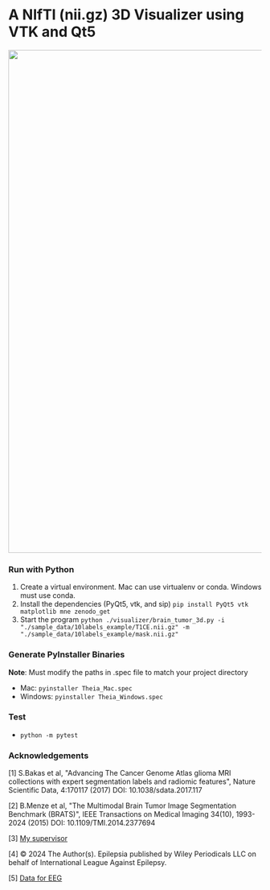 # A NIfTI (nii.gz) 3D Visualizer using VTK and Qt5

<img src="/images/visualization.png" style="width: 1000px;"/>

### Run with Python

1.  Create a virtual environment. Mac can use virtualenv or conda. Windows must use conda.
2.  Install the dependencies (PyQt5, vtk, and sip) `pip install PyQt5 vtk matplotlib mne zenodo_get`
3.  Start the program `python ./visualizer/brain_tumor_3d.py -i "./sample_data/10labels_example/T1CE.nii.gz" -m "./sample_data/10labels_example/mask.nii.gz"`

### Generate PyInstaller Binaries
**Note**: Must modify the paths in .spec file to match your project directory
* Mac: `pyinstaller Theia_Mac.spec`
* Windows: `pyinstaller Theia_Windows.spec`

### Test
* `python -m pytest`

### Acknowledgements

[1] S.Bakas et al, "Advancing The Cancer Genome Atlas glioma MRI collections with expert segmentation labels and radiomic features", Nature Scientific Data, 4:170117 (2017) DOI: 10.1038/sdata.2017.117

[2] B.Menze et al, "The Multimodal Brain Tumor Image Segmentation Benchmark (BRATS)", IEEE Transactions on Medical Imaging 34(10), 1993-2024 (2015) DOI: 10.1109/TMI.2014.2377694

[3] [My supervisor](https://github.com/TAUforPython/wavelets/blob/main/wavelets_cwt_dwt_example_EEG_ECG.ipynb)

[4] © 2024 The Author(s). Epilepsia published by Wiley Periodicals LLC on behalf of International League Against Epilepsy.

[5] [Data for EEG](https://openneuro.org/datasets/ds005602/versions/1.0.0)